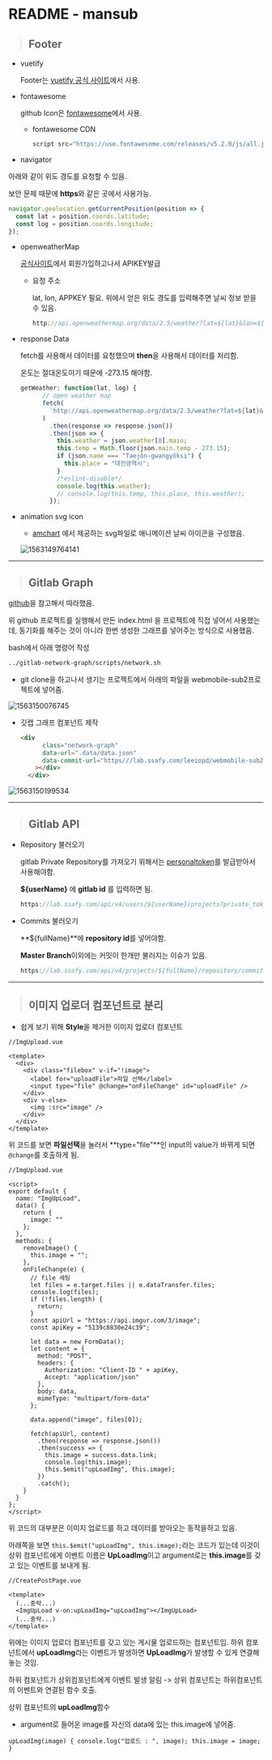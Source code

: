 # README - mansub

> ## Footer

- vuetify

  Footer는 [vuetify 공식 사이트](https://vuetifyjs.com/en/components/footer)에서 사용.

* fontawesome

  github Icon은 [fontawesome](https://fontawesome.com/icons?d=gallery&q=github)에서 사용.

  - fontawesome CDN

    ```javascript
    script src="https://use.fontawesome.com/releases/v5.2.0/js/all.js"></script>
    ```

- navigator

아래와 같이 위도 경도를 요청할 수 있음.

보안 문제 때문에 **https**와 같은 곳에서 사용가능.

```javascript
navigator.geolocation.getCurrentPosition(position => {
  const lat = position.coords.latitude;
  const log = position.coords.longitude;
});
```

- openweatherMap

  [공식사이트](https://openweathermap.org/api)에서 회원가입하고나서 APIKEY발급

  - 요청 주소

    lat, lon, APPKEY 필요. 위에서 얻은 위도 경도를 입력해주면 날씨 정보 받을 수 있음.

    ```javascript
    http://api.openweathermap.org/data/2.5/weather?lat=${lat}&lon=${log}&APPID=${APPKEY}
    ```

* response Data

  fetch를 사용해서 데이터를 요청했으며 **then**을 사용해서 데이터를 처리함.

  온도는 절대온도이기 때문에 -273.15 해야함.  
  
  ```js
  getWeather: function(lat, log) {
        // open weather map
        fetch(
          `http://api.openweathermap.org/data/2.5/weather?lat=${lat}&lon=${log}&APPID=${APPKEY}`
        )
          .then(response => response.json())
          .then(json => {
            this.weather = json.weather[0].main;
            this.temp = Math.floor(json.main.temp - 273.15);
            if (json.name === "Taejŏn-gwangyŏksi") {
              this.place = "대전광역시";
            }
            /*eslint-disable*/
            console.log(this.weather);
            // console.log(this.temp, this.place, this.weather);
          });
  ```
  
  

- animation svg icon

  - [amchart](https://www.amcharts.com/free-animated-svg-weather-icons/) 에서 제공하는 svg파일로 애니메이션 날씨 아이콘을 구성했음.

  ![1563149764141](img\weathericon.png)

---

> ## Gitlab Graph

[github](https://github.com/chromatixau/gitlab-network-graph)을 참고해서 따라했음.

위 github 프로젝트를 실행해서 만든 index.html 을 프로젝트에 직접 넣어서 사용했는데, 동기화를 해주는 것이 아니라 한번 생성한 그래프를 넣어주는 방식으로 사용했음.

bash에서 아래 명령어 작성 

```bash
../gitlab-network-graph/scripts/network.sh
```





- git clone을 하고나서 생기는 프로젝트에서 아래의 파일을 webmobile-sub2프로젝트에 넣어줌.

![1563150076745](img\gitlab01.png)

- 깃랩 그래프 컴포넌트 제작

  ```html
  <div
        class="network-graph"
        data-url=".data/data.json"
        data-commit-url="https///lab.ssafy.com/leeiopd/webmobile-sub2"
      ></div>
    </div>
  ```

![1563150199534](img\gitlab02.png)

---

> ## Gitlab API

- Repository 불러오기

  gitlab Private Repository를 가져오기 위해서는 [personaltoken](https://docs.gitlab.com/ee/user/profile/personal_access_tokens.html)를 발급받아서 사용해야함.

  **\${userName}** 에 **gitlab id** 를 입력하면 됨.

  ```js
  https://lab.ssafy.com/api/v4/users/${userName}/projects?private_token=프라이빗토큰
  ```

- Commits 불러오기

  **\${fullName}**에 **repository id**를 넣어야함.

  **Master Branch**이외에는 커밋이 한개만 불러지는 이슈가 있음.

  ```js
  https://lab.ssafy.com/api/v4/projects/${fullName}/repository/commits?private_token=프라이빗토큰
  ```

---

> ## 이미지 업로더 컴포넌트로 분리

- 쉽게 보기 위해 **Style**을 제거한 이미지 업로더 컴포넌트

```vue
//ImgUpload.vue

<template>
  <div>
    <div class="filebox" v-if="!image">
      <label for="uploadFile">파일 선택</label>
      <input type="file" @change="onFileChange" id="uploadFile" />
    </div>
    <div v-else>
      <img :src="image" />
    </div>
  </div>
</template>
```

위 코드를 보면 **파일선택**을 눌러서 **type="file"**인 input의 value가 바뀌게 되면 `@change`를 호출하게 됨.

```vue
//ImgUpload.vue

<script>
export default {
  name: "ImgUpLoad",
  data() {
    return {
      image: ""
    };
  },
  methods: {
    removeImage() {
      this.image = "";
    },
    onFileChange(e) {
      // file 세팅
      let files = e.target.files || e.dataTransfer.files;
      console.log(files);
      if (!files.length) {
        return;
      }
      const apiUrl = "https://api.imgur.com/3/image";
      const apiKey = "5139c8830e24c39";

      let data = new FormData();
      let content = {
        method: "POST",
        headers: {
          Authorization: "Client-ID " + apiKey,
          Accept: "application/json"
        },
        body: data,
        mimeType: "multipart/form-data"
      };

      data.append("image", files[0]);

      fetch(apiUrl, content)
        .then(response => response.json())
        .then(success => {
          this.image = success.data.link;
          console.log(this.image);
          this.$emit("upLoadImg", this.image);
        })
        .catch();
    }
  }
};
</script>
```

위 코드의 대부분은 이미지 업로드를 하고 데이터를 받아오는 동작을하고 있음.

아래쪽을 보면 `this.$emit("upLoadImg", this.image);`라는 코드가 있는데 이것이 상위 컴포넌트에게 이벤트 이름은 **UpLoadImg**이고 argument로는 **this.image**를 갖고 있는 이벤트를 보내게 됨.

```vue
//CreatePostPage.vue

<template>
  (...중략...)
  <ImgUpLoad v-on:upLoadImg="upLoadImg"></ImgUpLoad>
  (...중략...)
</template>
```

위에는 이미지 업로더 컴포넌트를 갖고 있는 게시물 업로드하는 컴포넌트임. 하위 컴포넌트에서 **upLoadImg**라는 이벤트가 발생하면 **UpLoadImg**가 발생할 수 있게 연결해놓는 것임.

하위 컴포넌트가 상위컴포넌트에게 이벤트 발생 알림 -> 상위 컴포넌트는 하위컴포넌트의 이벤트와 연결된 함수 호출.

상위 컴포넌트의 **upLoadImg**함수

- argument로 들어온 image를 자신의 data에 있는 this.image에 넣어줌.

```vue
upLoadImg(image) { console.log("업로드 : ", image); this.image = image; }
```

